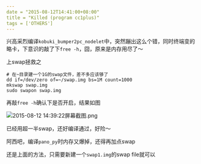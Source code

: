 ```yaml
---
date = "2015-08-12T14:41:00+08:00"
title = "Killed (program cc1plus)"
tags = ['OTHERS']
---
```


兴高采烈编译`kobuki_bumper2pc_nodelet`中，突然蹦出这么个错，同时终端变的略卡，下意识的敲了下`free -h`，囧，原来是内存用尽了～

上swap拯救之

    # 在~目录建一个1G的swap文件，差不多应该够了
    dd if=/dev/zero of=~/swap.img bs=1M count=1000
    mkswap swap.img
    sudo swapon swap.img

再敲`free -h`确认下是否开启，结果如图

![2015-08-12 14:39:22屏幕截图.png](http://7xivdp.com1.z0.glb.clouddn.com/2015/08/1834023921.png_xyz)

已经用超一半swap，还好编译通过，好险～

阿西吧，编译`pano_py`时内存又爆掉，还得再加点swap

还是上面的方法，只需要新建一个`swap1.img`的swap file就可以